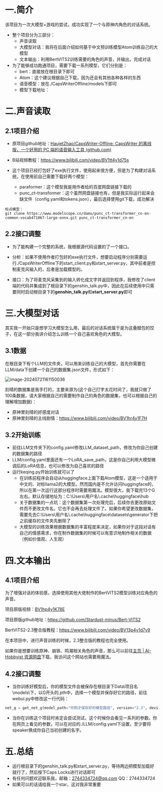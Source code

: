 # 一.简介

该项目为一次大模型+游戏的尝试，成功实现了一个与原神内角色的对话系统。

* 整个项目分为三部分：
  * 声音读取
  * 大模型对话：我将在后面介绍如何基于中文预训练模型Atom训练自己的大模型
  * 文本输出：利用BertVITS2训练需要的角色的声音，并输出，完成对话
* 为了能够成功跑通项目，需要下载一系列模型，它们分别是：
  * bert：直接放在根目录下即可
  * Atom：这个建议根据自己下载，因为还会有其他各种各样的东西
  * 语音模型：放在./CapsWriterOffline/models下即可
  * 模型下载地址：

# 二.声音读取

## 2.1项目介绍

* 原项目github地址：[HaujetZhao/CapsWriter-Offline: CapsWriter 的离线版，一个好用的 PC 端的语音输入工具 (github.com)](https://github.com/HaujetZhao/CapsWriter-Offline)

* B站视频教程：https://www.bilibili.com/video/BV1tt4y1d75s

* 这个项目已经打包好了exe执行文件，使用起来很方便，但是为了构建对话系统，在使用前自己需要下载好两个模型：
  * paraformer：这个模型我是用作者给的百度网盘链接下载的
  * punc_ct-transformer：这个虽然网盘链接也有，但是我实际运行起来会缺文件（config.yaml和tokens.json），最后选择使用git下载，成功解决

```
标点模型：
git clone https://www.modelscope.cn/damo/punc_ct-transformer_cn-en-common-vocab471067-large-onnx.git punc_ct-transformer_cn-en
```

## 2.2接口调整

* 为了能构建一个完整的系统，我根据源代码设置的了一个接口。

* 分析：如果不使用作者打包好的exe执行文件，想要启动程序分别需要运行./CapsWriterOffline下的start_client.py和start_server.py，其中前者是控制麦克风输入的，后者是加载模型的。

* 接口：为了将麦克风采集到的输入转化成文字并返回到程序，我修改了client端的代码并集成到了根目录下的genshin_talk.py中，因此在后续使用中只需要同时启动根目录下的**genshin_talk.py**和**start_server.py**即可

# 三.大模型对话

其实我一开始只是想学习大模型怎么用，最后的对话系统属于是为这叠醋包的饺子，在这一部分我讲介绍怎么训练一个自己喜欢角色的大模型。

## 3.1数据

在根目录下有个LLM的文件夹，可以用来训练自己的大模型，首先你需要在LLM/data下创建一个自己的数据集.json文件，形式如下：

![image-20240721161150036](C:\Users\lcz\AppData\Roaming\Typora\typora-user-images\image-20240721161150036.png)

刻晴的数据集是我手打的，主要来源为(这个自己打字太花时间了，我就只做了100条数据，请大家根据自己的需要制作自己的角色的数据集，也可以根据自己的理解增加数据)：

* 原神里刻晴的好感度对话
* 原神里刻晴的主线剧情：https://www.bilibili.com/video/BV1hr4y1F7H

## 3.2开始训练

* 前往LLM文件夹下的config.yaml修改LLM_dataset_path，修改为你自己创建的数据集的路径
* LLM/config.yaml里面还有一个LoRA_save_path，这是你自己利用大模型微调后的LoRA信息，也可以修改为自己喜欢的路径
* 运行keqing.py开始训练就可以了
  * 在训练前程序会自动从huggingface上面下载Atom模型，这是一个适用于中文的、对标llama2的大模型。然而国内是不允许访问huggingface的，所以在第一次运行这部分程序时需要用魔法。模型很大，我下载完13个G左右。默认存储地址为：C:\Users\用户名\\\.cache\huggingface\hub
  * 关于数据集的一点坑：这个数据集第一次处理完后，后续你去更改原始文件而不更改文件名，它也不会再去处理文件了。如果你希望更改数据集，需要先去C:\Users\用户名\\\.cache\huggingface\datasets\generator下把之前缓存的文件夹先删除了
  * 大模型的训练效果根据数据集的丰富程度来决定，如果你对于这段对话有自己的情感需求，你在制作数据集的时候可以有意识地制作相关的数据（例如价值观、人生观）

# 四.文本输出

## 4.1项目介绍

为了增强对话的体验感，选择使用其他大佬制作的BertVITS2模型训练对应角色的声音。

项目原版视频：[BV1hp4y1K78E](https://www.bilibili.com/video/BV1hp4y1K78E/?spm_id_from=333.788.video.desc.click)

项目原版github地址：https://github.com/Stardust-minus/Bert-VITS2

BertVITS2-2.3整合版教程：https://www.bilibili.com/video/BV13p4y1d7v9

在本项目中，进行声音训练的时候，2.3整合版的教程也完全使用。

如果你是想要训练原神、崩铁、鸣潮相关角色的声音，那么可以前往[主页 | AI-Hobbyist 资源网盘](https://pan.ai-hobbyist.com/)下载，我访问这个网站也需要用魔法。

## 4.2接口调整

* 当你训练好模型后，你的模型文件会被保存在根目录下Data\项目名\models\下，以G开头的.pth中，选择一个模型并保存好它的路径，前往webui.py中修改这一行代码：

```python
net_g = get_net_g(model_path="你刚才保存好的模型路径", version="2.3", device="cuda:0", hps=hps)
```

* 当你在训练这个项目时肯定会尝试测试，这个时候你会看见一系列的参数。你在网页上看见的参数，可以在对应的./LLM/config.yaml下设置，至少要将speaker换成你自己当初创建的名字。

# 五.总结

* 运行根目录下的genshin_talk.py和start_server.py，等待两边把模型加载好就行了，然后按下Caps Locks进行对话即可
* 有任何问题欢迎联系我，邮箱：2744334724@qq.com  QQ：2744334724
* 如果可以的话请给我一个star，这对我非常重要